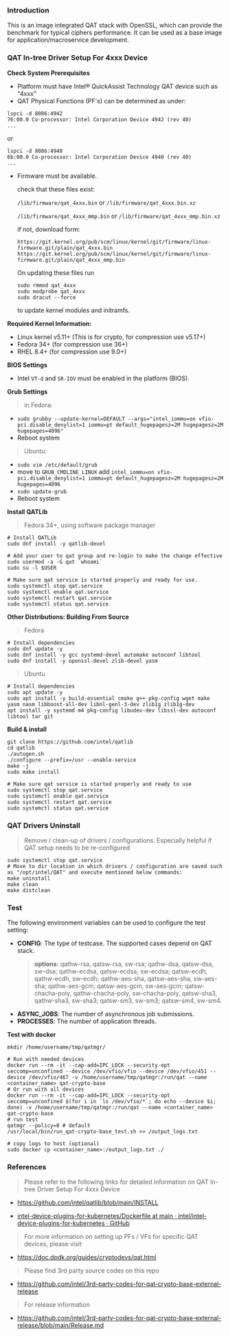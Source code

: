 ### Introduction

This is an image integrated QAT stack with OpenSSL, which can provide the benchmark for typical ciphers performance. It can be used as a base image for application/macroservice development.

### QAT In-tree Driver Setup For **4xxx** Device

**Check System Prerequisites**

* Platform must have Intel® QuickAssist Technology QAT device such as "4xxx"
* QAT Physical Functions (PF's) can be determined as under:

```shell
lspci -d 8086:4942
76:00.0 Co-processor: Intel Corporation Device 4942 (rev 40)
...
```
or
``` shell
lspci -d 8086:4940
6b:00.0 Co-processor: Intel Corporation Device 4940 (rev 40)
...
```
* Firmware must be available.

  check that these files exist: 
  
  `/lib/firmware/qat_4xxx.bin` or `/lib/firmware/qat_4xxx.bin.xz` 
  
  `/lib/firmware/qat_4xxx_mmp.bin` or `/lib/firmware/qat_4xxx_mmp.bin.xz`

  if not, download form:
  ```
  https://git.kernel.org/pub/scm/linux/kernel/git/firmware/linux-firmware.git/plain/qat_4xxx.bin
  https://git.kernel.org/pub/scm/linux/kernel/git/firmware/linux-firmware.git/plain/qat_4xxx_mmp.bin
  ```
  
  On updating these files run 
    ``` shell
    sudo rmmod qat_4xxx
    sudo modprobe qat_4xxx
    sudo dracut --force
    ```
  to update kernel modules and initramfs.

**Required Kernel Information:**

* Linux kernel v5.11+ (This is for crypto, for compression use v5.17+)
* Fedora 34+ (for compression use 36+)
* RHEL 8.4+ (for compression use 9.0+)

**BIOS Settings**

* Intel `VT-d` and `SR-IOV` must be enabled in the platform (BIOS).

**Grub Settings**

> in Fedora:

* `sudo grubby --update-kernel=DEFAULT --args="intel_iommu=on vfio-pci.disable_denylist=1 iommu=pt default_hugepagesz=2M hugepagesz=2M hugepages=4096"`
* Reboot system

> Ubuntu:

* `sudo vim /etc/default/grub`
* move to `GRUB_CMDLINE_LINUX` add `intel_iommu=on vfio-pci.disable_denylist=1 iommu=pt default_hugepagesz=2M hugepagesz=2M hugepages=4096`
* `sudo update-grub`
* Reboot system

**Install QATLib**

> Fedora 34+, using software package manager

```shell
# Install QATLib
sudo dnf install -y qatlib-devel

# Add your user to qat group and re-login to make the change effective
sudo usermod -a -G qat `whoami`
sudo su -l $USER

# Make sure qat service is started properly and ready for use.
sudo systemctl stop qat.service
sudo systemctl enable qat.service
sudo systemctl restart qat.service
sudo systemctl status qat.service
```

**Other Distributions: Building From Source**

> Fedora

```shell
# Install dependencies
sudo dnf update -y
sudo dnf install -y gcc systemd-devel automake autoconf libtool
sudo dnf install -y openssl-devel zlib-devel yasm
```

> Ubuntu

```shell
# Install dependencies
sudo apt update -y
sudo apt install -y build-essential cmake g++ pkg-config wget make yasm nasm libboost-all-dev libnl-genl-3-dev zlib1g zlib1g-dev
apt install -y systemd m4 pkg-config libudev-dev libssl-dev autoconf libtool tar git
```

**Build & install**

```shell
git clone https://github.com/intel/qatlib
cd qatlib
./autogen.sh
./configure --prefix=/usr --enable-service
make -j
sudo make install

# Make sure qat service is started properly and ready to use
sudo systemctl stop qat.service
sudo systemctl enable qat.service
sudo systemctl restart qat.service
sudo systemctl status qat.service
```

### QAT Drivers Uninstall

> Remove / clean-up of drivers / configurations. Especially helpful if QAT setup needs to be re-configured

```shell
sudo systemctl stop qat.service
# Move to dir location in which drivers / configuration are saved such as "/opt/intel/QAT" and execute mentioned below commands:
make uninstall
make clean
make distclean
```
### Test

The following environment variables can be used to configure the test setting:

- **CONFIG**: The type of testcase. The supported cases depend on QAT stack.
    > **options:** qathw-rsa, qatsw-rsa, sw-rsa; qathw-dsa, qatsw-dsa, sw-dsa; qathw-ecdsa, qatsw-ecdsa, sw-ecdsa; qatsw-ecdh, qathw-ecdh, sw-ecdh; qathw-aes-sha, qatsw-aes-sha, sw-aes-sha; qathw-aes-gcm, qatsw-aes-gcm, sw-aes-gcm; qatsw-chacha-poly, qathw-chacha-poly, sw-chacha-poly, qatsw-sha3, qathw-sha3, sw-sha3; qatsw-sm3, sw-sm3; qatsw-sm4, sw-sm4.
- **ASYNC_JOBS**: The number of asynchronous job submissions.
- **PROCESSES**: The number of application threads.

**Test with docker**

``` shell
mkdir /home/username/tmp/qatmgr/

# Run with needed devices
docker run --rm -it --cap-add=IPC_LOCK --security-opt seccomp=unconfined --device /dev/vfio/vfio --device /dev/vfio/451 --device /dev/vfio/467 -v /home/username/tmp/qatmgr:/run/qat --name <container_name> qat-crypto-base
# Or run with all devices
docker run --rm -it --cap-add=IPC_LOCK --security-opt seccomp=unconfined $(for i in `ls /dev/vfio/*`; do echo --device $i; done) -v /home/username/tmp/qatmgr:/run/qat --name <container_name> qat-crypto-base
# run test 
qatmgr --policy=0 # default
/usr/local/bin/run_qat-crypto-base_test.sh >> /output_logs.txt

# copy logs to host (optional)
sudo docker cp <container_name>:/output_logs.txt ./
```

### References

> Please refer to the following links for detailed information on QAT In-tree Driver Setup For 4xxx Device

* https://github.com/intel/qatlib/blob/main/INSTALL

* [intel-device-plugins-for-kubernetes/Dockerfile at main · intel/intel-device-plugins-for-kubernetes · GitHub](https://github.com/intel/intel-device-plugins-for-kubernetes/blob/main/demo/openssl-qat-engine/Dockerfile)

> For more information on setting up PFs / VFs for specific QAT devices, please visit

* https://doc.dpdk.org/guides/cryptodevs/qat.html

> Please find 3rd party source codes on this repo

* https://github.com/intel/3rd-party-codes-for-qat-crypto-base-external-release

> For release information

*  https://github.com/intel/3rd-party-codes-for-qat-crypto-base-external-release/blob/main/Release.md

